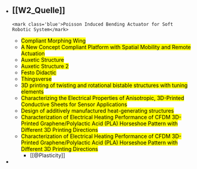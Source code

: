 - [[W2_Quelle]]
	-
	  <mark class='blue'>Poisson Induced Bending Actuator for Soft Robotic System</mark>
	-
	  <mark class='blue'>Compliant Morphing Wing</mark>
	-
	  <mark class='blue'>A New Concept Compliant Platform with Spatial Mobility and Remote Actuation</mark>
	-
	  <mark class='blue'>Auxetic Structure</mark>
	-
	  <mark class='blue'>Auxetic Structure 2</mark>
	-
	  <mark class='blue'>Festo Didactic</mark>
	-
	  <mark class='blue'>Thingsverse</mark>
	-
	  <mark class='blue'>3D printing of twisting and rotational bistable structures with tuning elements</mark>
	-
	  <mark class='blue'>Characterizing the Electrical Properties of Anisotropic, 3D-Printed Conductive Sheets for Sensor Applications</mark>
	-
	  <mark class='blue'>Design of additively manufactured heat-generating structures</mark>
	-
	  <mark class='blue'>Characterization of Electrical Heating Performance of CFDM 3D-Printed Graphene/Polylactic Acid (PLA) Horseshoe Pattern with Different 3D Printing Directions</mark>
	-
	  <mark class='blue'>Characterization of Electrical Heating Performance of CFDM 3D-Printed Graphene/Polylactic Acid (PLA) Horseshoe Pattern with Different 3D Printing Directions</mark>
		- [[@Plasticity]]
-